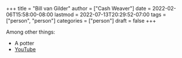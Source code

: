 +++
title = "Bill van Gilder"
author = ["Cash Weaver"]
date = 2022-02-06T15:58:00-08:00
lastmod = 2022-07-13T20:29:52-07:00
tags = ["person", "person"]
categories = ["person"]
draft = false
+++

Among other things:

-   A potter
-   [YouTube](https://www.youtube.com/c/BillvanGilderPottery)
